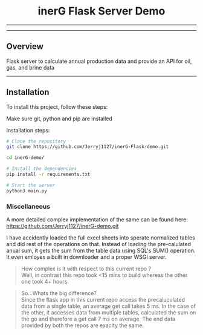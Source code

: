 <p align="center">
  <h1 style="text-align: center;">inerG Flask Server Demo</h1>
</p>

****

---

## **Overview**

Flask server to calculate annual production data and provide an API for oil, gas, and brine data

---

## **Installation**

To install this project, follow these steps:

Make sure git, python and pip are installed

Installation steps:
```bash
# Clone the repository
git clone https://github.com/Jerryj1127/inerG-Flask-demo.git 

cd inerG-demo/ 

# Install the dependencies
pip install -r requirements.txt

# Start the server
python3 main.py

```


### **Miscellaneous**

A more detailed complex implementation of the same can be found here:
    https://github.com/Jerryj1127/inerG-demo.git

I have accidently loaded the full excel sheets into sperate normalized tables and did rest of the operations on that. Instead of loading the pre-calulated anual sum, it gets the sum from the table data using SQL's SUM() operation. It even emloyes a built in downloader and a proper WSGI server.

>How complex is it with respect to this current repo ? <br>
Well, in contrast this repo took <15 mins to build whereas the other one took 4+ hours.

>So...Whats the big difference? <br>
Since the flask app in this current repo access the precaluculated data from a single table, an average get call takes 5 ms. In the case of the other, it accesses data from multiple tables, calculated the sum on the go and therefore a get call 7 ms on average. The end data provided by both the repos are exaclty the same.